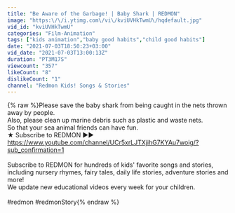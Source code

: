 ```yaml
---
title: "Be Aware of the Garbage! | Baby Shark | REDMON"
image: "https:\/\/i.ytimg.com\/vi\/kviUVHkTwmU\/hqdefault.jpg"
vid_id: "kviUVHkTwmU"
categories: "Film-Animation"
tags: ["kids animation","baby good habits","child good habits"]
date: "2021-07-03T18:50:23+03:00"
vid_date: "2021-07-03T13:00:13Z"
duration: "PT3M17S"
viewcount: "357"
likeCount: "8"
dislikeCount: "1"
channel: "Redmon Kids! Songs & Stories"
---
```

{% raw %}Please save the baby shark from being caught in the nets thrown away by people.<br />Also, please clean up marine debris such as plastic and waste nets.<br />So that your sea animal friends can have fun.<br />★ Subscribe to REDMON ►► <a rel="nofollow" target="blank" href="https://www.youtube.com/channel/UCr5xrLJTXjihG7KYAu7woig/?sub_confirmation=1">https://www.youtube.com/channel/UCr5xrLJTXjihG7KYAu7woig/?sub_confirmation=1</a><br /><br />Subscribe to REDMON for hundreds of kids' favorite songs and stories, including nursery rhymes, fairy tales, daily life stories, adventure stories and more!<br />We update new educational videos every week for your children.<br /><br />#redmon #redmonStory{% endraw %}
